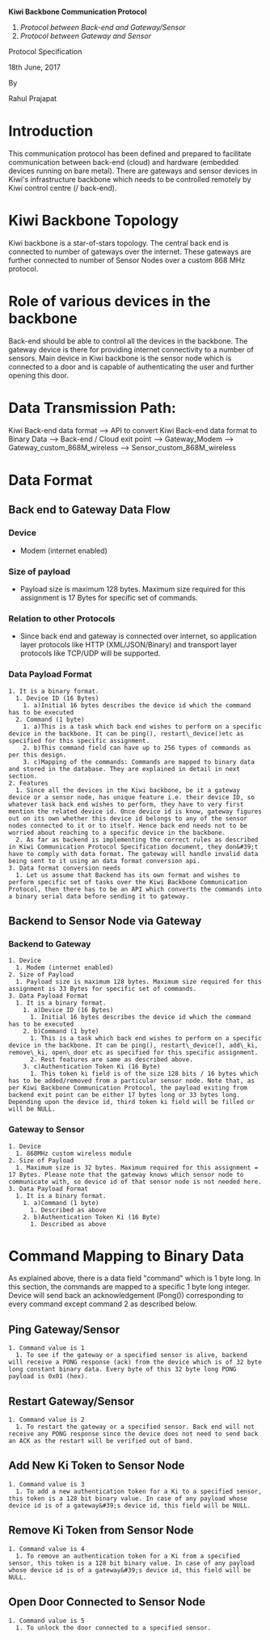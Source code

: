 **Kiwi Backbone Communication Protocol**

1. _Protocol between Back-end and Gateway/Sensor_
2. _Protocol between Gateway and Sensor_



Protocol Specification

18th June, 2017





By

Rahul Prajapat





















# Introduction

This communication protocol has been defined and prepared to facilitate communication between back-end (cloud) and hardware (embedded devices running on bare metal). There are gateways and sensor devices in Kiwi&#39;s infrastructure backbone which needs to be controlled remotely by Kiwi control centre (/ back-end).

# Kiwi Backbone Topology

Kiwi backbone is a star-of-stars topology. The central back end is connected to number of gateways over the internet. These gateways are further connected to number of Sensor Nodes over a custom 868 MHz protocol.

# Role of various devices in the backbone

Back-end should be able to control all the devices in the backbone. The gateway device is there for providing internet connectivity to a number of sensors. Main device in Kiwi backbone is the sensor node which is connected to a door and is capable of authenticating the user and further opening this door.

# Data Transmission Path:

Kiwi Back-end data format --&gt; API to convert Kiwi Back-end data format to Binary Data --&gt; Back-end / Cloud exit point --&gt; Gateway\_Modem --&gt; Gateway\_custom\_868M\_wireless --&gt; Sensor\_custom\_868M\_wireless

# Data Format

## Back end to Gateway Data Flow

### Device
- Modem (internet enabled)

### Size of payload
- Payload size is maximum 128 bytes. Maximum size required for this assignment is 17 Bytes for specific set of commands.

### Relation to other Protocols
- Since back end and gateway is connected over internet, so application layer protocols like HTTP (XML/JSON/Binary) and transport layer protocols like TCP/UDP will be supported.

### Data Payload Format
    1. It is a binary format.
      1. Device ID (16 Bytes)
        1. a)Initial 16 bytes describes the device id which the command has to be executed
      2. Command (1 byte)
        1. a)This is a task which back end wishes to perform on a specific device in the backbone. It can be ping(), restart\_device()etc as specified for this specific assignment.
        2. b)This command field can have up to 256 types of commands as per this design.
        3. c)Mapping of the commands: Commands are mapped to binary data and stored in the database. They are explained in detail in next section.
    2. Features
      1. Since all the devices in the Kiwi backbone, be it a gateway device or a sensor node, has unique feature i.e. their device ID, so whatever task back end wishes to perform, they have to very first mention the related device id. Once device id is know, gateway figures out on its own whether this device id belongs to any of the sensor nodes connected to it or to itself. Hence back end needs not to be worried about reaching to a specific device in the backbone.
      2. As far as backend is implementing the correct rules as described in Kiwi Communication Protocol Specification document, they don&#39;t have to comply with data format. The gateway will handle invalid data being sent to it using an data format conversion api.
    3. Data format conversion needs
      1. Let us assume that Backend has its own format and wishes to perform specific set of tasks over the Kiwi Backbone Communication Protocol, then there has to be an API which converts the commands into a binary serial data before sending it to gateway.

## Backend to Sensor Node via Gateway

### Backend to Gateway
    1. Device
      1. Modem (internet enabled)
    2. Size of Payload
      1. Payload size is maximum 128 bytes. Maximum size required for this assignment is 33 Bytes for specific set of commands.
    3. Data Payload Format
      1. It is a binary format.
        1. a)Device ID (16 Bytes)
          1. Initial 16 bytes describes the device id which the command has to be executed
        2. b)Command (1 byte)
          1. This is a task which back end wishes to perform on a specific device in the backbone. It can be ping(), restart\_device(), add\_ki, remove\_ki, open\_door etc as specified for this specific assignment.
          2. Rest features are same as described above.
        3. c)Authentication Token Ki (16 Byte)
          1. This token ki field is of the size 128 bits / 16 bytes which has to be added/removed from a particular sensor node. Note that, as per Kiwi Backbone Communication Protocol, the payload exiting from backend exit point can be either 17 bytes long or 33 bytes long. Depending upon the device id, third token ki field will be filled or will be NULL.

### Gateway to Sensor
    1. Device
      1. 868MHz custom wireless module
    2. Size of Payload
      1. Maximum size is 32 bytes. Maximum required for this assignment = 17 Bytes. Please note that the gateway knows which sensor node to communicate with, so device id of that sensor node is not needed here.
    3. Data Payload Format
      1. It is a binary format.
        1. a)Command (1 byte)
          1. Described as above
        2. b)Authentication Token Ki (16 Byte)
          1. Described as above


# Command Mapping to Binary Data
As explained above, there is a data field &quot;command&quot; which is 1 byte long. In this section, the commands are mapped to a specific 1 byte long integer. Device will send back an acknowledgement (Pong()) corresponding to every command except command 2 as described below.
## Ping Gateway/Sensor
    1. Command value is 1
      1. To see if the gateway or a specified sensor is alive, backend will receive a PONG response (ack) from the device which is of 32 byte long constant binary data. Every byte of this 32 byte long PONG payload is 0x01 (hex).
## Restart Gateway/Sensor
    1. Command value is 2
      1. To restart the gateway or a specified sensor. Back end will not receive any PONG response since the device does not need to send back an ACK as the restart will be verified out of band.
## Add New Ki Token to Sensor Node
    1. Command value is 3
      1. To add a new authentication token for a Ki to a specified sensor, this token is a 128 bit binary value. In case of any payload whose device id is of a gateway&#39;s device id, this field will be NULL.
## Remove Ki Token from Sensor Node
    1. Command value is 4
      1. To remove an authentication token for a Ki from a specified sensor, this token is a 128 bit binary value. In case of any payload whose device id is of a gateway&#39;s device id, this field will be NULL.
## Open Door Connected to Sensor Node
    1. Command value is 5
      1. To unlock the door connected to a specified sensor.